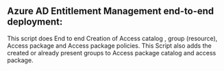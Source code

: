 Azure AD Entitlement Management end-to-end deployment:
--

This script does End to end Creation of Access catalog , group (resource),  Access package and Access package policies. This Script also adds the created or already present groups to Access package catalog and access package.

